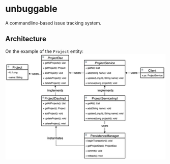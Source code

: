 # unbuggable
A commandline-based issue tracking system.

## Architecture
On the example of the `Project` entity:
![](./resources/architecture.png)
